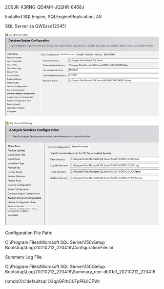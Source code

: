 2C9JR-K3RNG-QD4M4-JQ2HR-8468J

Installed SQLEngine, SQLEngine\Replication, AS

SQL Server sa QWEasd12345!

![image.png](/.attachments/image-7151a595-da3f-44e1-a1b6-25b0dd0b24c1.png)

![image.png](/.attachments/image-7a1dfe83-a8e9-4e0d-bffa-c5cf3348cf09.png)

Configuration File Path:

C:\Program Files\Microsoft SQL Server\150\Setup Bootstrap\Log\20210212_220416\ConfigurationFile.ini

Summary Log File:

C:\Program Files\Microsoft SQL Server\150\Setup Bootstrap\Log\20210212_220416\Summary_rcm-db01c1_20210212_220416

rcmdb01c1defaultsql O3qpGFrbC0FpPBJlCFWt